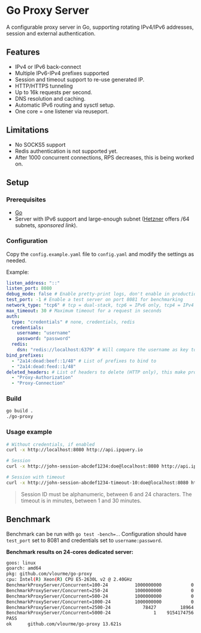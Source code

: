 # Go Proxy Server

A configurable proxy server in Go, supporting rotating IPv4/IPv6 addresses, session and external authentication.
## Features

- IPv4 or IPv6 back-connect
- Multiple IPv6-IPv4 prefixes supported
- Session and timeout support to re-use generated IP.
- HTTP/HTTPS tunneling
- Up to 16k requests per second.
- DNS resolution and caching.
- Automatic IPv6 routing and sysctl setup.
- One core = one listener via reuseport.

## Limitations

- No SOCKS5 support
- Redis authentication is not supported yet.
- After 1000 concurrent connections, RPS decreases, this is being worked on.

## Setup

### Prerequisites

- [Go](https://golang.org/dl/)
- Server with IPv6 support and large-enough subnet ([Hetzner](https://hetzner.cloud/?ref=BV2rohR8OBWQ) offers /64 subnets, *sponsored link*).

### Configuration

Copy the `config.example.yaml` file to `config.yaml` and modify the settings as needed.

Example:
```yaml
listen_address: "::"
listen_port: 8080
debug_mode: false # Enable pretty-print logs, don't enable in production
test_port: -1 # Enable a test server on port 8081 for benchmarking
network_type: "tcp6" # tcp = dual-stack, tcp6 = IPv6 only, tcp4 = IPv4 only
max_timeout: 30 # Maximum timeout for a request in seconds
auth:
  type: "credentials" # none, credentials, redis
  credentials:
    username: "username"
    password: "password"
  redis:
    dsn: "redis://localhost:6379" # Will compare the username as key to the password
bind_prefixes:
  - "2a14:dead:beef::1/48" # List of prefixes to bind to
  - "2a14:dead:feed::1/48"
deleted_headers: # List of headers to delete (HTTP only), this make proxy anonymous
  - "Proxy-Authorization"
  - "Proxy-Connection"
```

### Build

```bash
go build .
./go-proxy
```

### Usage example

```bash
# Without credentials, if enabled
curl -x http://localhost:8080 http://api.ipquery.io

# Session
curl -x http://john-session-abcdef1234:doe@localhost:8080 http://api.ipquery.io

# Session with timeout
curl -x http://john-session-abcdef1234-timeout-10:doe@localhost:8080 http://api.ipquery.io
```

> Session ID must be alphanumeric, between 6 and 24 characters.
> The timeout is in minutes, between 1 and 30 minutes.

## Benchmark

Benchmark can be run with `go test -bench=.`. Configuration should have `test_port` set to 8081 and credentials
set to `username:password`.

**Benchmark results on 24-cores dedicated server:**
```sh
goos: linux
goarch: amd64
pkg: github.com/vlourme/go-proxy
cpu: Intel(R) Xeon(R) CPU E5-2630L v2 @ 2.40GHz
BenchmarkProxyServer/Concurrent=100-24         	1000000000	         0.007529 ns/op	         4.000 ms/avg	         2.000 ms/fast	         6.000 ms/slow	     13305 req/s
BenchmarkProxyServer/Concurrent=250-24         	1000000000	         0.01743 ns/op	        11.00 ms/avg	         3.000 ms/fast	        17.00 ms/slow	     14351 req/s
BenchmarkProxyServer/Concurrent=500-24         	1000000000	         0.03109 ns/op	        21.00 ms/avg	         2.000 ms/fast	        29.00 ms/slow	     16088 req/s
BenchmarkProxyServer/Concurrent=1000-24        	1000000000	         0.06422 ns/op	        43.00 ms/avg	         9.000 ms/fast	        62.00 ms/slow	     15575 req/s
BenchmarkProxyServer/Concurrent=2500-24        	   78427	     18964 ns/op	       307.0 ms/avg	         2.000 ms/fast	      1092 ms/slow	      1681 req/s
BenchmarkProxyServer/Concurrent=5000-24        	       1	9154174756 ns/op	         0 ms/avg	9223372036854 ms/fast	         0 ms/slow	       546.2 req/s
PASS
ok  	github.com/vlourme/go-proxy	13.621s
```